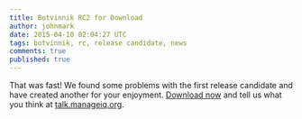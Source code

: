 ```yaml
---
title: Botvinnik RC2 for Download
author: johnmark
date: 2015-04-10 02:04:27 UTC
tags: botvinnik, rc, release candidate, news
comments: true
published: true
---
```


That was fast! We found some problems with the first release candidate and have created another for your enjoyment. [Download now](/download/devel) and tell us what you think at [talk.manageiq.org](http://talk.manageiq.org/).

